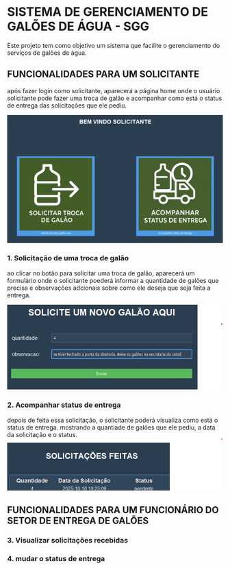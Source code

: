 # SISTEMA DE GERENCIAMENTO DE GALÕES DE ÁGUA - SGG
Este projeto tem como objetivo um sistema que facilite o gerenciamento do serviços de galões de água.

## FUNCIONALIDADES PARA UM SOLICITANTE
após fazer login como solicitante, aparecerá a página home onde o usuário solicitante pode fazer uma troca de galão e acompanhar como está o status de entrega das solicitações que ele pediu.

![homeSolicitante](images/home_solicitante.png)
### 1. Solicitação de uma troca de galão
ao clicar no botão para solicitar uma troca de galão, aparecerá um formulário onde o solicitante poederá informar a quantidade de galões que precisa e observações adcionais sobre como ele deseja que seja feita a entrega.

![homeSolicitante](images/novoGalao.png)

### 2. Acompanhar status de entrega
depois de feita essa solicitação, o solicitante poderá visualiza como está o status de entrega. mostrando a quantiade de galões que ele pediu, a data da solicitação e o status.
![homeSolicitante](images/acompnharStatus.png)

## FUNCIONALIDADES PARA UM FUNCIONÁRIO DO SETOR DE ENTREGA DE GALÕES
### 3. Visualizar solicitações recebidas
### 4. mudar o status de entrega

